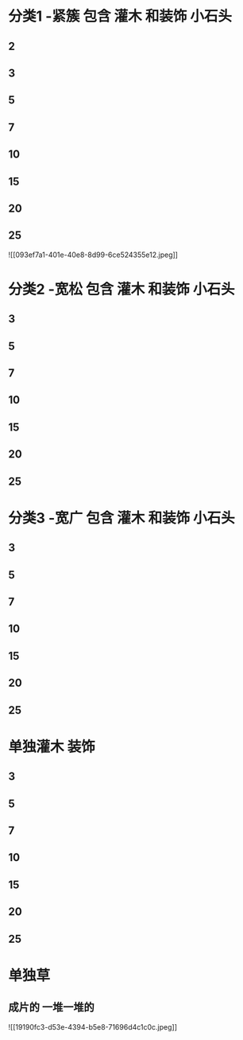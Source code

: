 

# 分类1 -紧簇  包含 灌木 和装饰  小石头

## 2
## 3
## 5

## 7

## 10

## 15
## 20
## 25

![[093ef7a1-401e-40e8-8d99-6ce524355e12.jpeg]]

# 分类2 -宽松  包含 灌木 和装饰  小石头

## 3
## 5

## 7

## 10

## 15
## 20
## 25


# 分类3 -宽广  包含 灌木 和装饰  小石头
## 3
## 5

## 7

## 10

## 15
## 20
## 25

#  单独灌木  装饰
## 3
## 5

## 7

## 10

## 15
## 20
## 25


# 单独草
## 成片的  一堆一堆的
![[19190fc3-d53e-4394-b5e8-71696d4c1c0c.jpeg]]